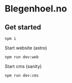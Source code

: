 # Blegenhoel.no

## Get started
```
npm i
```
Start website (astro)
```
npm run dev:web
```
Start cms (sanity)
```
npm run dev:cms
```